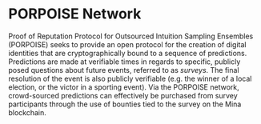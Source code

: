 # PORPOISE Network

Proof of Reputation Protocol for Outsourced Intuition Sampling Ensembles (PORPOISE) seeks to provide an open protocol for the creation of digital identities that are cryptographically bound to a sequence of predictions. Predictions are made at verifiable times in regards to specific, publicly posed questions about future events, referred to as *surveys*. The final resolution of the event is also publicly verifiable (e.g. the winner of a local election, or the victor in a sporting event). Via the PORPOISE network, crowd-sourced predictions can effectively be purchased from survey participants through the use of bounties tied to the survey on the Mina blockchain.

